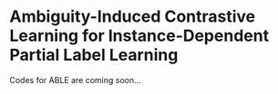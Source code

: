 # Ambiguity-Induced Contrastive Learning for Instance-Dependent Partial Label Learning
Codes for ABLE are coming soon...
